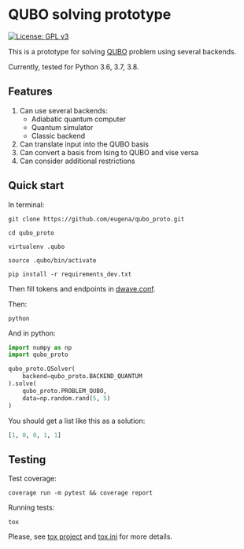 QUBO solving prototype
======================

[![License: GPL v3](https://img.shields.io/badge/license-GPL%20v3-blue.svg)](LICENSE)

This is a prototype for solving [QUBO](https://en.wikipedia.org/wiki/Quadratic_unconstrained_binary_optimization) problem
using several backends.

Currently, tested for Python 3.6, 3.7, 3.8.

Features
--------
1. Can use several backends:
    * Adiabatic quantum computer
    * Quantum simulator
    * Classic backend
2. Can translate input into the QUBO basis
3. Can convert a basis from Ising to QUBO and vise versa
4. Can consider additional restrictions

Quick start
-----------

In terminal:

```shell
git clone https://github.com/eugena/qubo_proto.git

cd qubo_proto

virtualenv .qubo

source .qubo/bin/activate

pip install -r requirements_dev.txt
````

Then fill tokens and endpoints in [dwave.conf](dwave.conf).


Then:
```shell
python
````

And in python:

```python
import numpy as np
import qubo_proto

qubo_proto.QSolver(
    backend=qubo_proto.BACKEND_QUANTUM
).solve(
    qubo_proto.PROBLEM_QUBO,
    data=np.random.rand(5, 5)
)
```
You should get a list like this as a solution:
```python
[1, 0, 0, 1, 1]
```

Testing
-------

Test coverage:

```shell
coverage run -m pytest && coverage report
```

Running tests:

```shell
tox
```

Please, see [tox project](https://tox.readthedocs.io/en/latest/) and [tox.ini](tox.ini) for more details.
